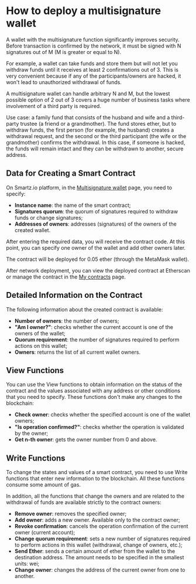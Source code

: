 # How to deploy a multisignature wallet

A wallet with the multisignature function significantly improves security. Before transaction is confirmed by the network, it must be signed with N signatures out of M (M is greater or equal to N).

For example, a wallet can take funds and store them but will not let you withdraw funds until it receives at least 2 confirmations out of 3. This is very convenient because if any of the participants/owners are hacked, it won't lead to unauthorized withdrawal of funds.

A multisignature wallet can handle arbitrary N and M, but the lowest possible option of 2 out of 3 covers a huge number of business tasks where involvement of a third party is required.

Use case: a family fund that consists of the husband and wife and a third-party trustee (a friend or a grandmother). The fund stores ether, but to withdraw funds, the first person (for example, the husband) creates a withdrawal request, and the second or the third participant (the wife or the grandmother) confirms the withdrawal. In this case, if someone is hacked, the funds will remain intact and they can be withdrawn to another, secure address.

## Data for Creating a Smart Contract

On Smartz.io platform, in the [Multisignature wallet](https://platform.smartz.io/deploy/5aaa7aa2ab3d71000bd0c69f) page, you need to specify:

* **Instance name**: the name of the smart contract;
* **Signatures quorum**: the quorum of signatures required to withdraw funds or change signatures;
* **Addresses of owners**: addresses (signatures) of the owners of the created wallet.

After entering the required data, you will receive the contract code. At this point, you can specify one owner of the wallet and add other owners later.

The contract will be deployed for 0.05 ether (through the MetaMask wallet).

After network deployment, you can view the deployed contract at Etherscan or manage the contract in the [My contracts](https://platform.smartz.io/deploy/5aaa7aa2ab3d71000bd0c69f) page.

## Detailed Information on the Contract

The following information about the created contract is available:

* **Number of owners**: the number of owners;
* **"Am I owner?"**: checks whether the current account is one of the owners of the wallet;
* **Quorum requirement**: the number of signatures required to perform actions on this wallet;
* **Owners**: returns the list of all current wallet owners.

## View Functions

You can use the View functions to obtain information on the status of the contract and the values associated with any address or other conditions that you need to specify. These functions don't make any changes to the blockchain:

* **Check owner**: checks whether the specified account is one of the wallet owners;
* **"Is operation confirmed?"**: checks whether the operation is validated by the owner;
* **Get n-th owner**: gets the owner number from 0 and above.

## Write Functions

To change the states and values of a smart contract, you need to use Write functions that enter new information to the blockchain. All these functions consume some amount of gas.

In addition, all the functions that change the owners and are related to the withdrawal of funds are available strictly to the contract owners:

* **Remove owner**: removes the specified owner;
* **Add owner**: adds a new owner. Available only to the contract owner;
* **Revoke confirmation**: cancels the operation confirmation of the current owner (current account);
* **Change quorum requirement**: sets a new number of signatures required to perform actions in this wallet (withdrawal, change of owners, etc.);
* **Send Ether**: sends a certain amount of ether from the wallet to the destination address. The amount needs to be specified in the smallest units: wei;
* **Change owner**: changes the address of the current owner from one to another.
